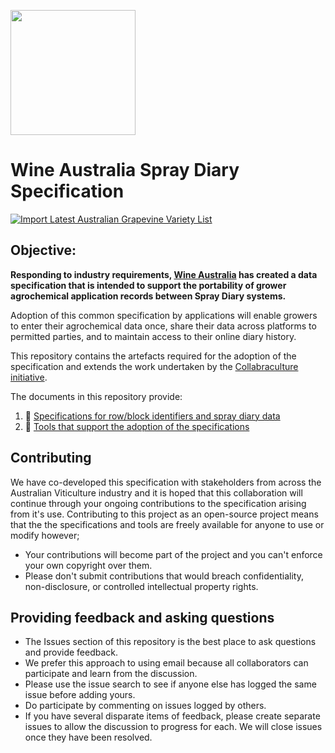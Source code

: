 <a href="https://www.wineaustralia.com" target="_new"><img src="https://www.wineaustralia.com/custom/assets/images/wine-australia.png" width="200px" /></a>

# Wine Australia Spray Diary Specification

[![Import Latest Australian Grapevine Variety List](https://github.com/morethanmachines/project-harmony/actions/workflows/import-variety-list.yml/badge.svg?branch=main)](https://github.com/morethanmachines/project-harmony/actions/workflows/import-variety-list.yml)

## Objective:
**Responding to industry requirements, [Wine Australia](https://www.wineaustralia.com/about-us) has created a data specification that is intended to support the portability of  grower agrochemical application records between Spray Diary systems.**

Adoption of this common specification by applications will enable growers to enter their agrochemical data once, share their data across platforms to permitted parties, and to maintain access to their online diary history. 

This repository contains the artefacts required for the adoption of the specification and extends the work undertaken by the [Collabraculture initiative](https://www.wineaustralia.com/research/projects/collabriculture-an-open-and-collaborative-approach-to-technology-in-the-wine-industry). 

The documents in this repository provide:

1. 🍇 [Specifications for row/block identifiers and spray diary data](https://github.com/morethanmachines/project-harmony/tree/main/specifications)
3. 🧰 [Tools that support the adoption of the specifications](https://github.com/morethanmachines/project-harmony/tree/main/tools)

## Contributing
We have co-developed this specification with stakeholders from across the Australian Viticulture industry and it is hoped that this collaboration will continue through your ongoing contributions to the specification arising from it's use. Contributing to this project as an open-source project means that the the specifications and tools are freely available for anyone to use or modify however;

* Your contributions will become part of the project and you can't enforce your own copyright over them.
* Please don't submit contributions that would breach confidentiality, non-disclosure, or controlled intellectual property rights.

## Providing feedback and asking questions
* The Issues section of this repository is the best place to ask questions and provide feedback.
* We prefer this approach to using email because all collaborators can participate and learn from the discussion.
* Please use the issue search to see if anyone else has logged the same issue before adding yours.
* Do participate by commenting on issues logged by others.
* If you have several disparate items of feedback, please create separate issues to allow the discussion to progress for each. We will close issues once they have been resolved.

